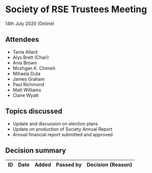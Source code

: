 # Society of RSE Trustees Meeting

14th July 2020 (Online)

## Attendees

   - Tania Allard
   - Alys Brett (Chair)
   - Ania Brown
   - Mozhgan K. Chimeh
   - Mihaela Duta
   - James Graham
   - Paul Richmond
   - Matt Williams
   - Claire Wyatt

## Topics discussed

   - Update and discussion on election plans
   - Update on production of Society Annual Report
   - Annual financial report submitted and approved

## Decision summary

| ID  | Date       | Added       | Passed by | Decision (Reason)                                                                                                                                                                                                          |
|-----|------------|-------------|-----------|----------------------------------------------------------------------------------------------------------------------------------------------------------------------------------------------------------------------------|
